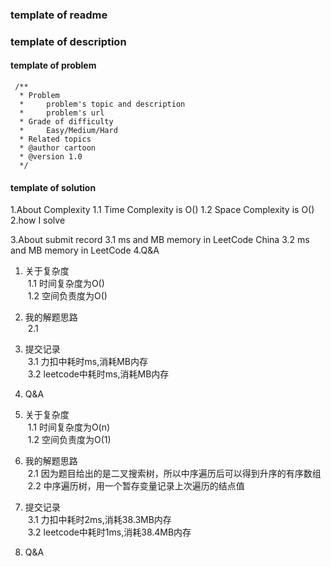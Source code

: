 ### template of readme

### template of description

#### template of problem
```aidl
 /**
  * Problem
  *     problem's topic and description
  *     problem's url
  * Grade of difficulty
  *     Easy/Medium/Hard   
  * Related topics
  * @author cartoon
  * @version 1.0
  */
```
#### template of solution
1.About Complexity
    1.1 Time Complexity is O()
    1.2 Space Complexity is O()
2.how I solve

3.About submit record
    3.1 ms and MB memory in LeetCode China
    3.2 ms and MB memory in LeetCode
4.Q&A

1. 关于复杂度
<br />&nbsp;1.1 时间复杂度为O()
<br />&nbsp;1.2 空间负责度为O()
2. 我的解题思路
<br />&nbsp;2.1 
3. 提交记录
<br />&nbsp;3.1 力扣中耗时ms,消耗MB内存
<br />&nbsp;3.2 leetcode中耗时ms,消耗MB内存
4. Q&A

1. 关于复杂度
<br />&nbsp;1.1 时间复杂度为O(n)
<br />&nbsp;1.2 空间负责度为O(1)
2. 我的解题思路
<br />&nbsp;2.1 因为题目给出的是二叉搜索树，所以中序遍历后可以得到升序的有序数组
<br />&nbsp;2.2 中序遍历树，用一个暂存变量记录上次遍历的结点值
3. 提交记录
<br />&nbsp;3.1 力扣中耗时2ms,消耗38.3MB内存
<br />&nbsp;3.2 leetcode中耗时1ms,消耗38.4MB内存
4. Q&A





